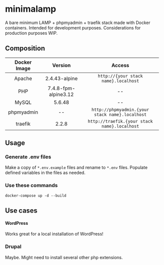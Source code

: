 # minimalamp

A bare minimum LAMP + phpmyadmin + traefik stack made with Docker containers. Intended for development purposes. Considerations for production purposes WIP.

## Composition

| **Docker Image** | **Version** | **Access**
| :----------: | :-----: | :-----: |
| Apache | 2.4.43-alpine | ```http://{your stack name}.localhost``` |
| PHP | 7.4.8-fpm-alpine3.12 | --|
| MySQL | 5.6.48 | -- |
| phpmyadmin | -- | ```http://phpmyadmin.{your stack name}.localhost``` |
| traefik | 2.2.8 | ```http://traefik.{your stack name}.localhost``` |

## Usage

### Generate .env files

Make a copy of `*.env.example` files and rename to `*.env` files. Populate defined variables in the files as needed.

### Use these commands

```
docker-compose up -d --build
```

## Use cases
#### WordPress
Works great for a local installation of WordPress!

### Drupal
Maybe. Might need to install several other php extensions.
